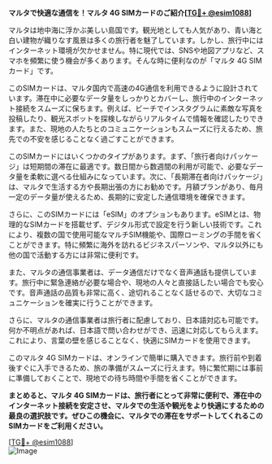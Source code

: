 **マルタで快適な通信を！マルタ 4G SIMカードのご紹介[[TG💪+ @esim1088](https://t.me/s/esim1088)]**

マルタは地中海に浮かぶ美しい島国です。観光地としても人気があり、青い海と白い建物が織りなす風景は多くの旅行者を魅了しています。しかし、旅行中にはインターネット環境が欠かせません。特に現代では、SNSや地図アプリなど、スマホを頻繁に使う機会が多くあります。そんな時に便利なのが「マルタ 4G SIMカード」です。

このSIMカードは、マルタ国内で高速の4G通信を利用できるように設計されています。滞在中に必要なデータ量をしっかりとカバーし、旅行中のインターネット接続をスムーズに保ちます。例えば、ビーチでインスタグラムに素敵な写真を投稿したり、観光スポットを探検しながらリアルタイムで情報を確認したりできます。また、現地の人たちとのコミュニケーションもスムーズに行えるため、旅先での不安を感じることなく過ごすことができます。

このSIMカードにはいくつかのタイプがあります。まず、「旅行者向けパッケージ」は短期間の滞在に最適です。数日間から数週間の利用が可能で、必要なデータ量を柔軟に選べる仕組みになっています。次に、「長期滞在者向けパッケージ」は、マルタで生活する方や長期出張の方にお勧めです。月額プランがあり、毎月一定のデータ量が使えるため、長期的に安定した通信環境を確保できます。

さらに、このSIMカードには「eSIM」のオプションもあります。eSIMとは、物理的なSIMカードを搭載せず、デジタル形式で設定を行う新しい技術です。これにより、複数の国で使用可能なマルチSIM機能や、国際ローミングの手間を省くことができます。特に頻繁に海外を訪れるビジネスパーソンや、マルタ以外にも他の国で活動する方には非常に便利です。

また、マルタの通信事業者は、データ通信だけでなく音声通話も提供しています。旅行中に緊急連絡が必要な場合や、現地の人々と直接話したい場合でも安心です。音声通話の品質も非常に高く、途切れることなく話せるので、大切なコミュニケーションを確実に行うことができます。

さらに、マルタの通信事業者は旅行者に配慮しており、日本語対応も可能です。何か不明点があれば、日本語で問い合わせができ、迅速に対応してもらえます。これにより、言葉の壁を感じることなく、快適にSIMカードを使用できます。

このマルタ 4G SIMカードは、オンラインで簡単に購入できます。旅行前や到着後すぐに入手できるため、旅の準備がスムーズに行えます。特に繁忙期には事前に準備しておくことで、現地での待ち時間や手間を省くことができます。

**まとめると、マルタ 4G SIMカードは、旅行者にとって非常に便利で、滞在中のインターネット接続を安定させ、マルタでの生活や観光をより快適にするための最良の選択肢です。ぜひこの機会に、マルタでの滞在をサポートしてくれるこのSIMカードをご利用ください。**

[[TG💪+ @esim1088](https://t.me/s/esim1088)]  
![Image](https://i.postimg.cc/Y0z9fWf4/image.png)